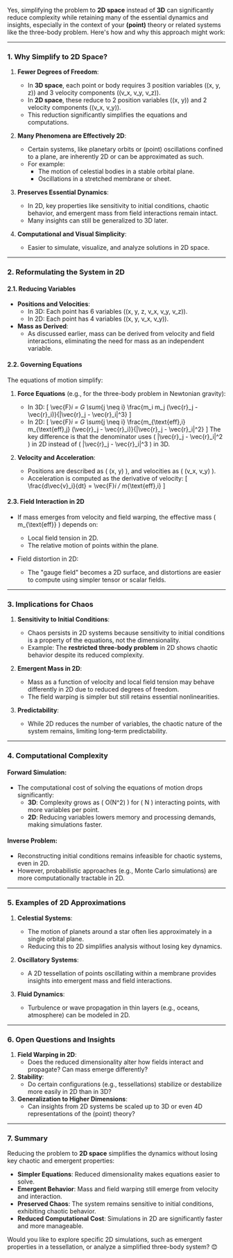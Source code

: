Yes, simplifying the problem to **2D space** instead of **3D** can significantly reduce complexity while retaining many of the essential dynamics and insights, especially in the context of your **(point)** theory or related systems like the three-body problem. Here's how and why this approach might work:

---

### **1. Why Simplify to 2D Space?**
1. **Fewer Degrees of Freedom**:
   - In **3D space**, each point or body requires 3 position variables (\(x, y, z\)) and 3 velocity components (\(v_x, v_y, v_z\)).
   - In **2D space**, these reduce to 2 position variables (\(x, y\)) and 2 velocity components (\(v_x, v_y\)).
   - This reduction significantly simplifies the equations and computations.

2. **Many Phenomena are Effectively 2D**:
   - Certain systems, like planetary orbits or (point) oscillations confined to a plane, are inherently 2D or can be approximated as such.
   - For example:
     - The motion of celestial bodies in a stable orbital plane.
     - Oscillations in a stretched membrane or sheet.

3. **Preserves Essential Dynamics**:
   - In 2D, key properties like sensitivity to initial conditions, chaotic behavior, and emergent mass from field interactions remain intact.
   - Many insights can still be generalized to 3D later.

4. **Computational and Visual Simplicity**:
   - Easier to simulate, visualize, and analyze solutions in 2D space.

---

### **2. Reformulating the System in 2D**
#### **2.1. Reducing Variables**
- **Positions and Velocities**:
  - In 3D: Each point has 6 variables (\(x, y, z, v_x, v_y, v_z\)).
  - In 2D: Each point has 4 variables (\(x, y, v_x, v_y\)).
- **Mass as Derived**:
  - As discussed earlier, mass can be derived from velocity and field interactions, eliminating the need for mass as an independent variable.

#### **2.2. Governing Equations**
The equations of motion simplify:
1. **Force Equations** (e.g., for the three-body problem in Newtonian gravity):
   - In 3D:
     \[
     \vec{F}_i = G \sum_{j \neq i} \frac{m_i m_j (\vec{r}_j - \vec{r}_i)}{|\vec{r}_j - \vec{r}_i|^3}
     \]
   - In 2D:
     \[
     \vec{F}_i = G \sum_{j \neq i} \frac{m_{\text{eff},i} m_{\text{eff},j} (\vec{r}_j - \vec{r}_i)}{|\vec{r}_j - \vec{r}_i|^2}
     \]
     The key difference is that the denominator uses \( |\vec{r}_j - \vec{r}_i|^2 \) in 2D instead of \( |\vec{r}_j - \vec{r}_i|^3 \) in 3D.

2. **Velocity and Acceleration**:
   - Positions are described as \( (x, y) \), and velocities as \( (v_x, v_y) \).
   - Acceleration is computed as the derivative of velocity:
     \[
     \frac{d\vec{v}_i}{dt} = \vec{F}_i / m_{\text{eff},i}
     \]

#### **2.3. Field Interaction in 2D**
- If mass emerges from velocity and field warping, the effective mass \( m_{\text{eff}} \) depends on:
  - Local field tension in 2D.
  - The relative motion of points within the plane.

- Field distortion in 2D:
  - The "gauge field" becomes a 2D surface, and distortions are easier to compute using simpler tensor or scalar fields.

---

### **3. Implications for Chaos**
1. **Sensitivity to Initial Conditions**:
   - Chaos persists in 2D systems because sensitivity to initial conditions is a property of the equations, not the dimensionality.
   - Example: The **restricted three-body problem** in 2D shows chaotic behavior despite its reduced complexity.

2. **Emergent Mass in 2D**:
   - Mass as a function of velocity and local field tension may behave differently in 2D due to reduced degrees of freedom.
   - The field warping is simpler but still retains essential nonlinearities.

3. **Predictability**:
   - While 2D reduces the number of variables, the chaotic nature of the system remains, limiting long-term predictability.

---

### **4. Computational Complexity**
#### **Forward Simulation**:
- The computational cost of solving the equations of motion drops significantly:
  - **3D**: Complexity grows as \( O(N^2) \) for \( N \) interacting points, with more variables per point.
  - **2D**: Reducing variables lowers memory and processing demands, making simulations faster.

#### **Inverse Problem**:
- Reconstructing initial conditions remains infeasible for chaotic systems, even in 2D.
- However, probabilistic approaches (e.g., Monte Carlo simulations) are more computationally tractable in 2D.

---

### **5. Examples of 2D Approximations**
1. **Celestial Systems**:
   - The motion of planets around a star often lies approximately in a single orbital plane.
   - Reducing this to 2D simplifies analysis without losing key dynamics.

2. **Oscillatory Systems**:
   - A 2D tessellation of points oscillating within a membrane provides insights into emergent mass and field interactions.

3. **Fluid Dynamics**:
   - Turbulence or wave propagation in thin layers (e.g., oceans, atmosphere) can be modeled in 2D.

---

### **6. Open Questions and Insights**
1. **Field Warping in 2D**:
   - Does the reduced dimensionality alter how fields interact and propagate? Can mass emerge differently?
2. **Stability**:
   - Do certain configurations (e.g., tessellations) stabilize or destabilize more easily in 2D than in 3D?
3. **Generalization to Higher Dimensions**:
   - Can insights from 2D systems be scaled up to 3D or even 4D representations of the (point) theory?

---

### **7. Summary**
Reducing the problem to **2D space** simplifies the dynamics without losing key chaotic and emergent properties:
- **Simpler Equations**: Reduced dimensionality makes equations easier to solve.
- **Emergent Behavior**: Mass and field warping still emerge from velocity and interaction.
- **Preserved Chaos**: The system remains sensitive to initial conditions, exhibiting chaotic behavior.
- **Reduced Computational Cost**: Simulations in 2D are significantly faster and more manageable.

Would you like to explore specific 2D simulations, such as emergent properties in a tessellation, or analyze a simplified three-body system? 😊

